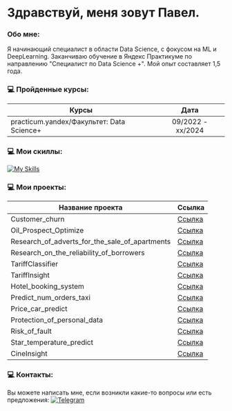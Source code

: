 Здравствуй, меня зовут Павел.
=============================================================================================================================================


###  Обо мне:
Я начинающий специалист в области Data Science, с фокусом на ML и DeepLearning. Заканчиваю обучение в Яндекс Практикуме по направлению "Специалист по  Data Science +". Мой опыт составляет 1,5 года.

### 💻 Пройденные курсы:
                                                
| Курсы                                                           | Дата              |
| ----------------------------------------------------------------| :---------------: |
| practicum.yandex/Факультет: Data Science+                       | 09/2022 - xx/2024 |
### 💻 Мои скиллы:

[![My Skills](https://skillicons.dev/icons?i=git,py,pytorch,sklearn,sqlite,tensorflow"&theme=light)](https://skillicons.dev)

### 💻 Мои проекты:

| Название проекта | Ссылка |
|------------------|--------|
| Customer_churn         | [Ссылка](https://github.com/FrustrationDesu/yandex.practicum/tree/main/Customer_churn) |
| Oil_Prospect_Optimize         | [Ссылка](https://github.com/FrustrationDesu/yandex.practicum/tree/main/Oil_Prospect_Optimize) |
| Research_of_adverts_for_the_sale_of_apartments         | [Ссылка](https://github.com/FrustrationDesu/yandex.practicum/tree/main/Research_of_adverts_for_the_sale_of_apartments) |
| Research_on_the_reliability_of_borrowers         | [Ссылка](https://github.com/FrustrationDesu/yandex.practicum/tree/main/Research_on_the_reliability_of_borrowers) |
| TariffClassifier         | [Ссылка](https://github.com/FrustrationDesu/yandex.practicum/tree/main/TariffClassifier) |
| TariffInsight         | [Ссылка](https://github.com/FrustrationDesu/yandex.practicum/tree/main/TariffInsight) |
| Hotel_booking_system         | [Ссылка](https://github.com/FrustrationDesu/yandex.practicum/tree/main/hotel_booking_system) |
| Predict_num_orders_taxi         | [Ссылка](https://github.com/FrustrationDesu/yandex.practicum/tree/main/predict_num_orders_taxi) |
| Price_car_predict         | [Ссылка](https://github.com/FrustrationDesu/yandex.practicum/tree/main/price_car_predict) |
| Protection_of_personal_data         | [Ссылка](https://github.com/FrustrationDesu/yandex.practicum/tree/main/protection_of_personal_data) |
| Risk_of_fault         | [Ссылка](https://github.com/FrustrationDesu/yandex.practicum/tree/main/risk_of_fault) |
| Star_temperature_predict         | [Ссылка](https://github.com/FrustrationDesu/yandex.practicum/tree/main/star_temperature_predict) |
| CineInsight         | [Ссылка](https://github.com/FrustrationDesu/yandex.practicum/tree/main/%D1%81ineInsight) |


### 💻 Контакты:
Вы можете написать мне, если возникли какие-то вопросы или есть предложения:
[![Telegram](https://example.com/telegram_logo.png)](https://t.me/frustrationdesu)
